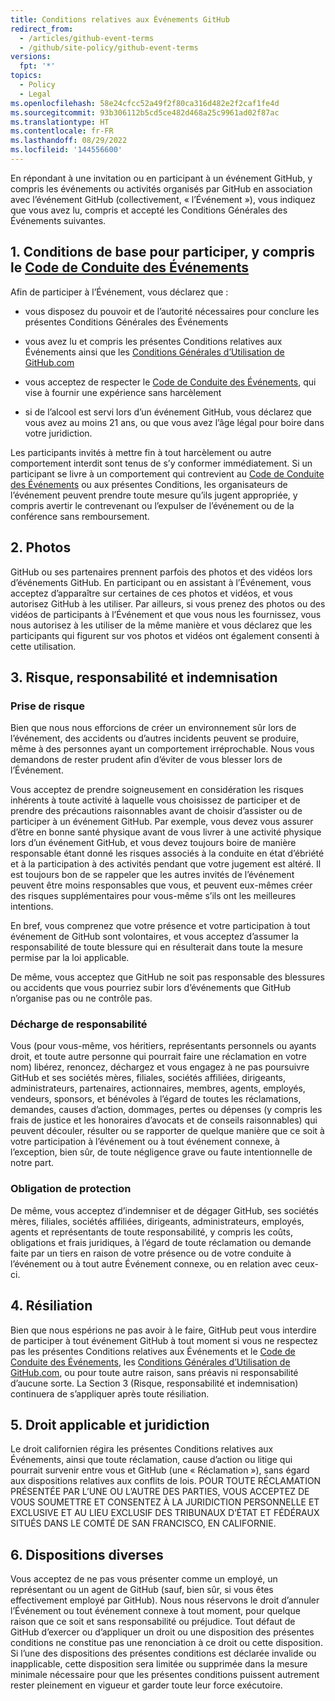 ```yaml
---
title: Conditions relatives aux Événements GitHub
redirect_from:
  - /articles/github-event-terms
  - /github/site-policy/github-event-terms
versions:
  fpt: '*'
topics:
  - Policy
  - Legal
ms.openlocfilehash: 58e24cfcc52a49f2f80ca316d482e2f2caf1fe4d
ms.sourcegitcommit: 93b306112b5cd5ce482d468a25c9961ad02f87ac
ms.translationtype: HT
ms.contentlocale: fr-FR
ms.lasthandoff: 08/29/2022
ms.locfileid: '144556600'
---
```

En répondant à une invitation ou en participant à un événement GitHub, y compris les événements ou activités organisés par GitHub en association avec l’événement GitHub (collectivement, « l’Événement »), vous indiquez que vous avez lu, compris et accepté les Conditions Générales des Événements suivantes.

## 1. Conditions de base pour participer, y compris le [Code de Conduite des Événements](/articles/github-event-code-of-conduct)

Afin de participer à l’Événement, vous déclarez que :

- vous disposez du pouvoir et de l’autorité nécessaires pour conclure les présentes Conditions Générales des Événements

- vous avez lu et compris les présentes Conditions relatives aux Événements ainsi que les [Conditions Générales d’Utilisation de GitHub.com](/articles/github-terms-of-service/)

- vous acceptez de respecter le [Code de Conduite des Événements](/articles/github-event-code-of-conduct), qui vise à fournir une expérience sans harcèlement

- si de l’alcool est servi lors d’un événement GitHub, vous déclarez que vous avez au moins 21 ans, ou que vous avez l’âge légal pour boire dans votre juridiction.

Les participants invités à mettre fin à tout harcèlement ou autre comportement interdit sont tenus de s’y conformer immédiatement. Si un participant se livre à un comportement qui contrevient au [Code de Conduite des Événements](/articles/github-event-code-of-conduct) ou aux présentes Conditions, les organisateurs de l’événement peuvent prendre toute mesure qu’ils jugent appropriée, y compris avertir le contrevenant ou l’expulser de l’événement ou de la conférence sans remboursement.

## 2. Photos

GitHub ou ses partenaires prennent parfois des photos et des vidéos lors d’événements GitHub. En participant ou en assistant à l’Événement, vous acceptez d’apparaître sur certaines de ces photos et vidéos, et vous autorisez GitHub à les utiliser. Par ailleurs, si vous prenez des photos ou des vidéos de participants à l’Événement et que vous nous les fournissez, vous nous autorisez à les utiliser de la même manière et vous déclarez que les participants qui figurent sur vos photos et vidéos ont également consenti à cette utilisation.

## 3. Risque, responsabilité et indemnisation

### Prise de risque
Bien que nous nous efforcions de créer un environnement sûr lors de l’événement, des accidents ou d’autres incidents peuvent se produire, même à des personnes ayant un comportement irréprochable. Nous vous demandons de rester prudent afin d’éviter de vous blesser lors de l’Événement.

Vous acceptez de prendre soigneusement en considération les risques inhérents à toute activité à laquelle vous choisissez de participer et de prendre des précautions raisonnables avant de choisir d’assister ou de participer à un événement GitHub. Par exemple, vous devez vous assurer d’être en bonne santé physique avant de vous livrer à une activité physique lors d’un événement GitHub, et vous devez toujours boire de manière responsable étant donné les risques associés à la conduite en état d’ébriété et à la participation à des activités pendant que votre jugement est altéré. Il est toujours bon de se rappeler que les autres invités de l’événement peuvent être moins responsables que vous, et peuvent eux-mêmes créer des risques supplémentaires pour vous-même s’ils ont les meilleures intentions.

En bref, vous comprenez que votre présence et votre participation à tout événement de GitHub sont volontaires, et vous acceptez d’assumer la responsabilité de toute blessure qui en résulterait dans toute la mesure permise par la loi applicable.

De même, vous acceptez que GitHub ne soit pas responsable des blessures ou accidents que vous pourriez subir lors d’événements que GitHub n’organise pas ou ne contrôle pas.

### Décharge de responsabilité
Vous (pour vous-même, vos héritiers, représentants personnels ou ayants droit, et toute autre personne qui pourrait faire une réclamation en votre nom) libérez, renoncez, déchargez et vous engagez à ne pas poursuivre GitHub et ses sociétés mères, filiales, sociétés affiliées, dirigeants, administrateurs, partenaires, actionnaires, membres, agents, employés, vendeurs, sponsors, et bénévoles à l’égard de toutes les réclamations, demandes, causes d’action, dommages, pertes ou dépenses (y compris les frais de justice et les honoraires d’avocats et de conseils raisonnables) qui peuvent découler, résulter ou se rapporter de quelque manière que ce soit à votre participation à l’événement ou à tout événement connexe, à l’exception, bien sûr, de toute négligence grave ou faute intentionnelle de notre part.

### Obligation de protection
De même, vous acceptez d’indemniser et de dégager GitHub, ses sociétés mères, filiales, sociétés affiliées, dirigeants, administrateurs, employés, agents et représentants de toute responsabilité, y compris les coûts, obligations et frais juridiques, à l’égard de toute réclamation ou demande faite par un tiers en raison de votre présence ou de votre conduite à l’événement ou à tout autre Événement connexe, ou en relation avec ceux-ci.

## 4. Résiliation

Bien que nous espérions ne pas avoir à le faire, GitHub peut vous interdire de participer à tout événement GitHub à tout moment si vous ne respectez pas les présentes Conditions relatives aux Événements et le [Code de Conduite des Événements](/articles/github-event-code-of-conduct), les [Conditions Générales d’Utilisation de GitHub.com](/articles/github-terms-of-service/), ou pour toute autre raison, sans préavis ni responsabilité d’aucune sorte. La Section 3 (Risque, responsabilité et indemnisation) continuera de s’appliquer après toute résiliation.

## 5. Droit applicable et juridiction

Le droit californien régira les présentes Conditions relatives aux Événements, ainsi que toute réclamation, cause d’action ou litige qui pourrait survenir entre vous et GitHub (une « Réclamation »), sans égard aux dispositions relatives aux conflits de lois. POUR TOUTE RÉCLAMATION PRÉSENTÉE PAR L’UNE OU L’AUTRE DES PARTIES, VOUS ACCEPTEZ DE VOUS SOUMETTRE ET CONSENTEZ À LA JURIDICTION PERSONNELLE ET EXCLUSIVE ET AU LIEU EXCLUSIF DES TRIBUNAUX D’ÉTAT ET FÉDÉRAUX SITUÉS DANS LE COMTÉ DE SAN FRANCISCO, EN CALIFORNIE.

## 6. Dispositions diverses

Vous acceptez de ne pas vous présenter comme un employé, un représentant ou un agent de GitHub (sauf, bien sûr, si vous êtes effectivement employé par GitHub). Nous nous réservons le droit d’annuler l’Événement ou tout événement connexe à tout moment, pour quelque raison que ce soit et sans responsabilité ou préjudice. Tout défaut de GitHub d’exercer ou d’appliquer un droit ou une disposition des présentes conditions ne constitue pas une renonciation à ce droit ou cette disposition. Si l’une des dispositions des présentes conditions est déclarée invalide ou inapplicable, cette disposition sera limitée ou supprimée dans la mesure minimale nécessaire pour que les présentes conditions puissent autrement rester pleinement en vigueur et garder toute leur force exécutoire.
